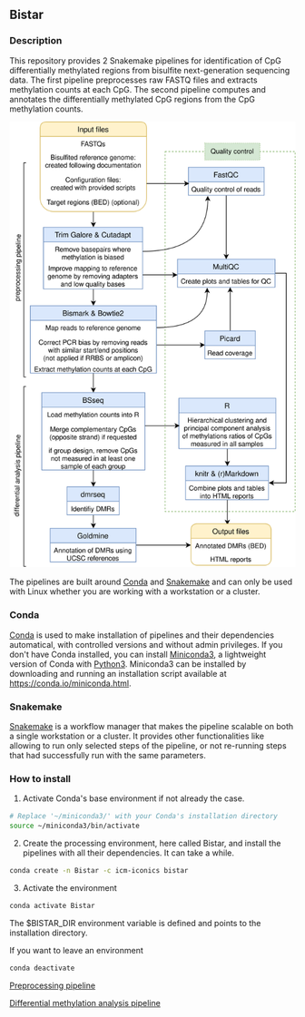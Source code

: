 
## Bistar

### Description

This repository provides 2 Snakemake pipelines for identification of CpG differentially
methylated regions from bisulfite next-generation sequencing data. The first pipeline
preprocesses raw FASTQ files and extracts methylation counts at each CpG. The second
pipeline computes and annotates the differentially methylated CpG regions from
the CpG methylation counts.

![flowchart](flowchart.svg)

The pipelines are built around [Conda](https://conda.io/docs/) and
[Snakemake](https://snakemake.readthedocs.io/en/stable/) and can only be used
with Linux whether you are working with a workstation or a cluster.

### Conda

[Conda](https://conda.io/docs/) is used to make installation of pipelines and their
dependencies automatical, with controlled versions and without admin privileges.
If you don't have Conda installed, you can install [Miniconda3](https://conda.io/miniconda.html),
a lightweight version of Conda with [Python3](https://www.python.org/). Miniconda3
can be installed by downloading and running an installation script available at
<https://conda.io/miniconda.html>.

### Snakemake

[Snakemake](https://snakemake.readthedocs.io/en/stable/) is a workflow manager
that makes the pipeline scalable on both a single workstation or a cluster. It
provides other functionalities like allowing to run only selected steps of the
pipeline, or not re-running steps that had successfully run with the same parameters.

### How to install
1. Activate Conda's base environment if not already the case.
```bash
# Replace '~/miniconda3/' with your Conda's installation directory
source ~/miniconda3/bin/activate
```

2. Create the processing environment, here called Bistar, and install the pipelines
with all their dependencies. It can take a while.
```bash
conda create -n Bistar -c icm-iconics bistar
```

3. Activate the environment
```bash
conda activate Bistar
```

The $BISTAR_DIR environment variable is defined and points to the installation
directory.

If you want to leave an environment
```bash
conda deactivate
```

[Preprocessing pipeline](preproc/README.md)

[Differential methylation analysis pipeline](dmr/README.md)
